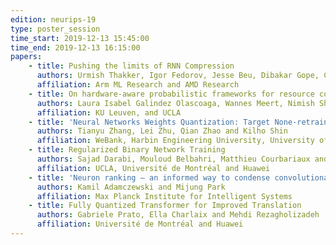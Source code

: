 ```yaml
---
edition: neurips-19
type: poster_session
time_start: 2019-12-13 15:45:00
time_end: 2019-12-13 16:15:00
papers:
    - title: Pushing the limits of RNN Compression
      authors: Urmish Thakker, Igor Fedorov, Jesse Beu, Dibakar Gope, Chu Zhou, Ganesh Dasika and Matthew Mattina
      affiliation: Arm ML Research and AMD Research
    - title: On hardware-aware probabilistic frameworks for resource constrained embedded applications
      authors: Laura Isabel Galindez Olascoaga, Wannes Meert, Nimish Shah, Guy Van den Broeck and Marian Verhelst
      affiliation: KU Leuven, and UCLA
    - title: 'Neural Networks Weights Quantization: Target None-retraining Ternary (TNT)'
      authors: Tianyu Zhang, Lei Zhu, Qian Zhao and Kilho Shin
      affiliation: WeBank, Harbin Engineering University, University of Hyogo and Gakushuin University
    - title: Regularized Binary Network Training
      authors: Sajad Darabi, Mouloud Belbahri, Matthieu Courbariaux and Vahid Partovi Nia
      affiliation: UCLA, Université de Montréal and Huawei
    - title: 'Neuron ranking – an informed way to condense convolutional neural networks architecture'
      authors: Kamil Adamczewski and Mijung Park
      affiliation: Max Planck Institute for Intelligent Systems
    - title: Fully Quantized Transformer for Improved Translation
      authors: Gabriele Prato, Ella Charlaix and Mehdi Rezagholizadeh
      affiliation: Université de Montréal and Huawei
---
```

